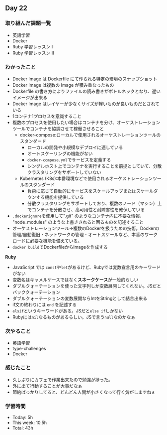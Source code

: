 ## Day 22

### 取り組んだ課題一覧
- 英語学習
- Docker
- Ruby 学習レッスン I
- Ruby 学習レッスン II

### わかったこと
- Docker Image は Dockerfile にて作られる特定の環境のスナップショット
- Docker Image は複数の Image が積み重なったもの
- Dockerfile の書き方によりファイルの読み書きがボトルネックとなり、遅いイメージが出来る
- Docker Image はレイヤーが少なくサイズが軽いものが良いものだとされている
- 1コンテナ1プロセスを意識すること
- 複数のプロセスを使用したい場合はコンテナを分け、オーケストレーションツールでコンテナを協調させて稼働させること
  - docker-compose:ローカルで使用されるオーケストレーションツールのスタンダード
    - ローカルの開発や小規模なデプロイに適している
    - オートスケーリングの機能がない
    - `docker-compose.yml`でサービスを定義する
    - シングルホスト上でコンテナを実行することを前提としていて、分散クラスタリングをサポートしていない
  - Kubernetes (K8s):本番環境などで使用されるオーケストレーションツールのスタンダード
    - 負荷に応じて自動的にサービスをスケールアップまたはスケールダウンする機能を提供している
    - 分散クラスタリングをサポートしており、複数のノード（マシン）上でコンテナを分散させ、高可用性と耐障害性を確保している
- `.dockerignore`を使用して".git" のようなコンテナ内に不要な情報、 "node_modules" のような上書きされると困るものを記述すること
- オーケストレーションツール→複数のDockerを扱うための技術。Dockerの管理/自動復旧・ネットワークの管理・オートスケールなど、本番のワークロードに必要な機能を備えている。
- `docker build`でDockerfileからImageを作成する

**Ruby**
- JavaScript では `const`や`let`があるけど、Rubyでは変数宣言用のキーワードがない
- 変数名はキャメルケースではなく**スネークケース**が一般的らしい
- ダブルクォーテーションを使った文字列しか変数展開してくれない。JSだとバッククォーテーション
- ダブルクォーテーションの変数展開ならIntをStringとして結合出来る
- if文の終わりには `end` を記述する
- `elsif`というキーワードがある。JSだと`else if`しかない
- Rubyには`nil`なるものがあるらしい。JSで言う`null`なのかなぁ

### 次やること
- 英語学習
- type-challenges
- Docker

### 感じたこと
- 久しぶりにカフェで作業出来たので勉強が捗った。
- 外に出て行動することが大事だなぁ
- 節約ばっかりしてると、どんどん人間が小さくなって行く気がしますねぇ


### 学習時間
- Today: 5h
- This week: 10.5h
- Total: 43h 


